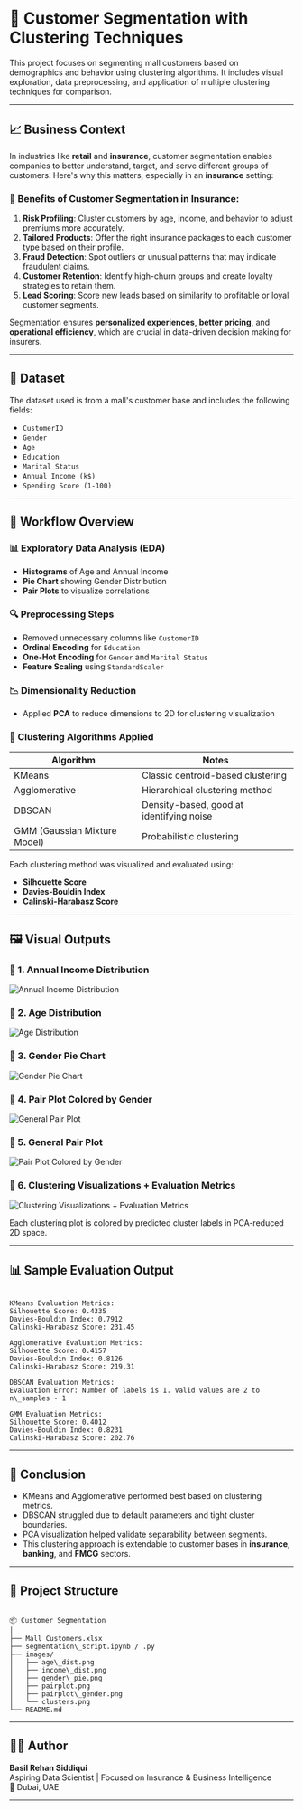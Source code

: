 # 🧠 Customer Segmentation with Clustering Techniques

This project focuses on segmenting mall customers based on demographics and behavior using clustering algorithms. It includes visual exploration, data preprocessing, and application of multiple clustering techniques for comparison.

---

## 📈 Business Context

In industries like **retail** and **insurance**, customer segmentation enables companies to better understand, target, and serve different groups of customers. Here's why this matters, especially in an **insurance** setting:

### 🎯 Benefits of Customer Segmentation in Insurance:

1. **Risk Profiling**: Cluster customers by age, income, and behavior to adjust premiums more accurately.
2. **Tailored Products**: Offer the right insurance packages to each customer type based on their profile.
3. **Fraud Detection**: Spot outliers or unusual patterns that may indicate fraudulent claims.
4. **Customer Retention**: Identify high-churn groups and create loyalty strategies to retain them.
5. **Lead Scoring**: Score new leads based on similarity to profitable or loyal customer segments.

Segmentation ensures **personalized experiences**, **better pricing**, and **operational efficiency**, which are crucial in data-driven decision making for insurers.

---

## 🧾 Dataset

The dataset used is from a mall's customer base and includes the following fields:

- `CustomerID`
- `Gender`
- `Age`
- `Education`
- `Marital Status`
- `Annual Income (k$)`
- `Spending Score (1-100)`

---

## 🔧 Workflow Overview

### 📊 Exploratory Data Analysis (EDA)

- **Histograms** of Age and Annual Income  
- **Pie Chart** showing Gender Distribution  
- **Pair Plots** to visualize correlations  

### 🔍 Preprocessing Steps

- Removed unnecessary columns like `CustomerID`
- **Ordinal Encoding** for `Education`
- **One-Hot Encoding** for `Gender` and `Marital Status`
- **Feature Scaling** using `StandardScaler`

### 📉 Dimensionality Reduction

- Applied **PCA** to reduce dimensions to 2D for clustering visualization

### 🤖 Clustering Algorithms Applied

| Algorithm         | Notes |
|------------------|-------|
| KMeans            | Classic centroid-based clustering |
| Agglomerative     | Hierarchical clustering method |
| DBSCAN            | Density-based, good at identifying noise |
| GMM (Gaussian Mixture Model) | Probabilistic clustering |

Each clustering method was visualized and evaluated using:
- **Silhouette Score**
- **Davies-Bouldin Index**
- **Calinski-Harabasz Score**

---

## 🖼️ Visual Outputs

### 📌 1. Annual Income Distribution  
![Annual Income Distribution](images/Annual_Income_Distribution.png)

### 📌 2. Age Distribution  
![Age Distribution](images/Age_Distribution.png)

### 📌 3. Gender Pie Chart  
![Gender Pie Chart](images/Gender_Pie_Chart.png)

### 📌 4. Pair Plot Colored by Gender  
![General Pair Plot](images/General_Pair_Plot.png)

### 📌 5. General Pair Plot
![Pair Plot Colored by Gender](images/Pair_Plot_Colored_by_Gender.png)

### 📌 6. Clustering Visualizations + Evaluation Metrics  
![Clustering Visualizations + Evaluation Metrics](images/Clustering_Visualizations_Evaluation_Metrics.png)

Each clustering plot is colored by predicted cluster labels in PCA-reduced 2D space.

---

## 📊 Sample Evaluation Output

```

KMeans Evaluation Metrics:
Silhouette Score: 0.4335
Davies-Bouldin Index: 0.7912
Calinski-Harabasz Score: 231.45

Agglomerative Evaluation Metrics:
Silhouette Score: 0.4157
Davies-Bouldin Index: 0.8126
Calinski-Harabasz Score: 219.31

DBSCAN Evaluation Metrics:
Evaluation Error: Number of labels is 1. Valid values are 2 to n\_samples - 1

GMM Evaluation Metrics:
Silhouette Score: 0.4012
Davies-Bouldin Index: 0.8231
Calinski-Harabasz Score: 202.76

```

---

## 💬 Conclusion

- KMeans and Agglomerative performed best based on clustering metrics.
- DBSCAN struggled due to default parameters and tight cluster boundaries.
- PCA visualization helped validate separability between segments.
- This clustering approach is extendable to customer bases in **insurance**, **banking**, and **FMCG** sectors.

---

## 📁 Project Structure

```

📦 Customer Segmentation
│
├── Mall Customers.xlsx
├── segmentation\_script.ipynb / .py
├── images/
│   ├── age\_dist.png
│   ├── income\_dist.png
│   ├── gender\_pie.png
│   ├── pairplot.png
│   ├── pairplot\_gender.png
│   └── clusters.png
└── README.md

```

---

## 🧑‍💻 Author

**Basil Rehan Siddiqui**  
Aspiring Data Scientist | Focused on Insurance & Business Intelligence  
📍 Dubai, UAE

---
